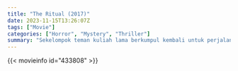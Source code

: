 ```yaml
---
title: "The Ritual (2017)"
date: 2023-11-15T13:26:07Z
tags: ["Movie"]
categories: ["Horror", "Mystery", "Thriller"]
summary: "Sekelompok teman kuliah lama berkumpul kembali untuk perjalanan ke negara paling berbahaya di Eropa - Swedia, dan menghadapi kehadiran mengancam yang mengintai mereka."
---
```



  <mux-player stream-type="on-demand"
  src="https://kp3d-my.sharepoint.com/personal/ryoo_kp3d_onmicrosoft_com/_layouts/15/download.aspx?share=ESDgEMU5-GBBvlhMY9bi8tQBeN4zML86pfARiCwo3yt1Ow" prefer-playback="mse" controls>
  </mux-player>
  
  {{< movieinfo id="433808" >}}
  
  <script src="https://cdn.jsdelivr.net/npm/@mux/mux-player"></script>
  
   <script id="02lDwTVrYkqy00u5LiqI1MkfdtchqWz02yEOibSUkq6F7M" type="application/ld+json">
 {
  "@context": "https://schema.org/",
  "@type": "VideoObject",
  "name": "The Ritual (2017)",
  "contentUrl": "https://stream.mux.com/00uXSKZpypqIM00KiH7OpMtMuRKg1aaoB181S73nlU5mg.m3u8?min_resolution=480p",
  "thumbnailUrl": "https://www.themoviedb.org/t/p/original/mTucZH3tjhmo14rEogE6gratEbO.jpgwidth=314&fit_mode=preserve&time=25",
  "uploadDate": "2023-11-15T13:26:07Z",
}

</script>